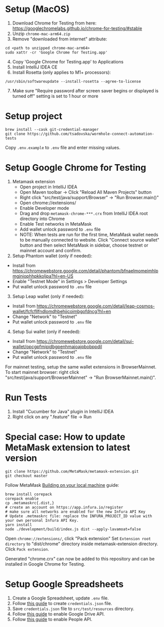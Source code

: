 # Setup (MacOS)
1. Download Chrome for Testing from here: https://googlechromelabs.github.io/chrome-for-testing/#stable
2. Unzip `chrome-mac-arm64.zip`
3. Remove "downloaded from internet" attribute:
```
cd <path to unzipped chrome-mac-arm64>
sudo xattr -cr 'Google Chrome for Testing.app'
```
4. Copy 'Google Chrome for Testing.app' to Applications
5. Install IntelliJ IDEA CE
6. Install Rosetta (only applies to M1+ processors):
```
/usr/sbin/softwareupdate --install-rosetta --agree-to-license
```
7. Make sure "Require password after screen saver begins or displayed is turned off" setting is set to 1 hour or more

# Setup project
```
brew install --cask git-credential-manager
git clone https://github.com/tsadovska/wormhole-connect-automation-tests
```
Copy `.env.example` to `.env` file and enter missing values. 

# Setup Google Chrome for Testing

1. Metamask extension
   * Open project in IntelliJ IDEA 
   * Open Maven toolbar -> Click "Reload All Maven Projects" button 
   * Right click "src/test/java/support/Browser" -> "Run Browser.main()"
   * Open chrome://extensions/ 
   * Enable Developer mode 
   * Drag and drop `metamask-chrome-***.crx` from IntelliJ IDEA root directory into Chrome
   * Enable Test networks in MetaMask
   * Add wallet unlock password to `.env` file
   * NOTE: When tests are run for the first time, MetaMask wallet needs to be manually connected to website.
   Click "Connect source wallet" button and then select MetaMask in sidebar, choose testnet or mainnet account and confirm.
2. Setup Phantom wallet (only if needed):
- Install from https://chromewebstore.google.com/detail/phantom/bfnaelmomeimhlpmgjnjophhpkkoljpa?hl=en-US
- Enable "Testnet Mode" in Settings > Developer Settings
- Put wallet unlock password to `.env` file
3. Setup Leap wallet (only if needed):
- Install from https://chromewebstore.google.com/detail/leap-cosmos-wallet/fcfcfllfndlomdhbehjjcoimbgofdncg?hl=en
- Change "Network" to "Testnet"
- Put wallet unlock password to `.env` file
4. Setup Sui wallet (only if needed):
- Install from https://chromewebstore.google.com/detail/sui-wallet/opcgpfmipidbgpenhmajoajpbobppdil
- Change "Network" to "Testnet"
- Put wallet unlock password to `.env` file

For mainnet testing, setup the same wallet extensions in BrowserMainnet.
To start mainnet browser: right click "src/test/java/support/BrowserMainnet" -> "Run BrowserMainnet.main()".

# Run Tests

1. Install "Cucumber for Java" plugin in IntelliJ IDEA
2. Right click on any ".feature" file -> Run

# Special case: How to update MetaMask extension to latest version
```
git clone https://github.com/MetaMask/metamask-extension.git
git checkout master
```
Follow MetaMask [Building on your local machine](https://github.com/MetaMask/metamask-extension#building-on-your-local-machine) guide:
```
brew install corepack
corepack enable
cp .metamaskrc{.dist,}
# create an account on https://app.infura.io/register
# make sure all networks are enabled for the new Infura API Key
# Update .metmaskrc file: replace the INFURA_PROJECT_ID value with your own personal Infura API Key. 
yarn install
node ./development/build/index.js dist --apply-lavamoat=false
```
Open `chrome://extensions/`, click "Pack extension"
Set `Extension root directory` to "dist/chrome" directory inside metamask-extension directory.
Click `Pack extension`.

Generated "chrome.crx" can now be added to this repository and can be installed in Google Chrome for Testing.

# Setup Google Spreadsheets

1. Create a Google Spreadsheet, update `.env` file.
2. Follow [this guide](https://developers.google.com/sheets/api/quickstart/java) to create `credentials.json` file.
3. Save `credentials.json` file to `src/test/resources` directory.
4. Follow [this guide](https://developers.google.com/drive/api/quickstart/java) to enable Google Drive API.
5. Follow [this guide](https://developers.google.com/people/quickstart/java) to enable People API.
